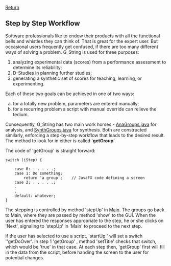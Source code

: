 [Return](What_is_G_String.md)

## Step by Step Workflow ##
Software professionals like to endow their products with all the functional bells and whistles they can think of. That is great for the expert user. But occasional users frequently get confused, if there are too many different ways of solving a problem. G_String is used for three purposes: 

<ol type="1">
  <li>analyzing experimental data (scores) from a performance assessment to determine its reliability; </li>
  <li>D-Studies in planning further studies;
  <li>generating a synthetic set of scores for teaching, learning, or experimenting. </li>
</ol>

Each of these two goals can be achieved in one of two ways:

<ol type="a">
  <li>for a totally new problem, parameters are entered manually;</li>
  <li>for a recurring problem a script with manual override can relieve the tedium.</li>
</ol>

Consequently, G_String has two main work horses - [AnaGroups.java](../../../blob/main/workbench/GS_L/src/steps/AnaGroups.java) for analysis, and [SynthGroups.java](../../../blob/main/workbench/GS_L/src/steps/SynthGroups.java) for synthesis. Both are constructed similarly, enforcing a step-by-step workflow that leads to the desired result. The method to look for in either is called '**getGroup**'.

The code of 'getGroup' is straight forward:
```
switch (iStep) {

	case 0: . . . . .;
	case 1: Do something;
		return 'a group';    // JavaFX code defining a screen
	case 2; . . . . .;
	.
	.
	default: whatever;
}
```

The stepping is controlled by method 'stepUp' in [Main](../../../blob/main/workbench/GS_L/src/application/Main.java). The groups go back to Main, where they are passed by method 'show' to the GUI. When the user has entered the responses appropriate to the step, he or she clicks on 'Next', signaling to 'stepUp' in 'Main' to proceed to the next step.

If the user has selected to use a script, 'startUp ' will set a switch ''getDoOver'. In step 1 'getGroup' , method 'setTitle' checks that switch, which would be 'true' in that case. At each step then,  'getGroup' first will fill in the data from the script, before handing the screen to the user for potential changes.

